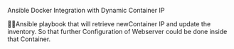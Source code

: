 
 Ansible Docker Integration with Dynamic Container IP 
 
🎇🎇Ansible playbook that will retrieve newContainer IP 
and update the inventory. So that further Configuration
of Webserver could be done inside that Container.

